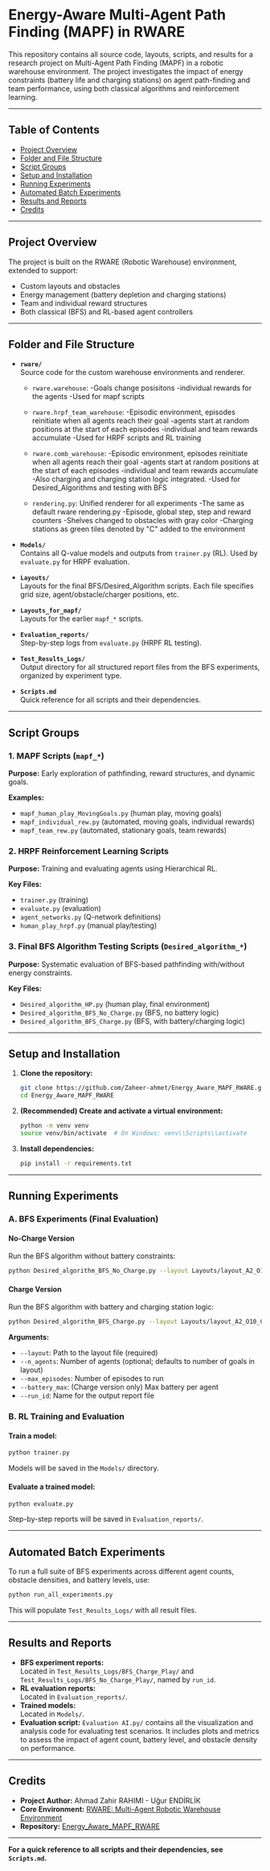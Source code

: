 # Energy-Aware Multi-Agent Path Finding (MAPF) in RWARE

This repository contains all source code, layouts, scripts, and results for a research project on Multi-Agent Path Finding (MAPF) in a robotic warehouse environment. The project investigates the impact of energy constraints (battery life and charging stations) on agent path-finding and team performance, using both classical algorithms and reinforcement learning.

---

## Table of Contents

- [Project Overview](#project-overview)
- [Folder and File Structure](#folder-and-file-structure)
- [Script Groups](#script-groups)
- [Setup and Installation](#setup-and-installation)
- [Running Experiments](#running-experiments)
- [Automated Batch Experiments](#automated-batch-experiments)
- [Results and Reports](#results-and-reports)
- [Credits](#credits)

---

## Project Overview

The project is built on the RWARE (Robotic Warehouse) environment, extended to support:
- Custom layouts and obstacles
- Energy management (battery depletion and charging stations)
- Team and individual reward structures
- Both classical (BFS) and RL-based agent controllers

---

## Folder and File Structure

- **`rware/`**  
  Source code for the custom warehouse environments and renderer.  
  - `rware.warehouse`: 
    -Goals change posisitons
    -individual rewards for the agents
    -Used for mapf scripts 
  - `rware.hrpf_team_warehouse`:
    -Episodic environment, episodes reinitiate when all agents reach their goal
    -agents start at random positions at the start of each episodes
    -individual and team rewards accumulate
    -Used for HRPF scripts and RL training
  - `rware.comb_warehouse`:
    -Episodic environment, episodes reinitiate when all agents reach their goal
    -agents start at random positions at the start of each episodes
    -individual and team rewards accumulate
    -Also charging and charging station logic integrated.
    -Used for Desired_Algorithms and testing with BFS
    
  - `rendering.py`: Unified renderer for all experiments
    -The same as default rware rendering.py
    -Episode, global step, step and reward counters
    -Shelves changed to obstacles with gray color
    -Charging stations as green tiles denoted by "C" added to the environment

- **`Models/`**  
  Contains all Q-value models and outputs from `trainer.py` (RL). Used by `evaluate.py` for HRPF evaluation.

- **`Layouts/`**  
  Layouts for the final BFS/Desired_Algorithm scripts. Each file specifies grid size, agent/obstacle/charger positions, etc.

- **`Layouts_for_mapf/`**  
  Layouts for the earlier `mapf_*` scripts.

- **`Evaluation_reports/`**  
  Step-by-step logs from `evaluate.py` (HRPF RL testing).

- **`Test_Results_Logs/`**  
  Output directory for all structured report files from the BFS experiments, organized by experiment type.

- **`Scripts.md`**  
  Quick reference for all scripts and their dependencies.

---

## Script Groups

### 1. MAPF Scripts (`mapf_*`)
**Purpose:** Early exploration of pathfinding, reward structures, and dynamic goals.

**Examples:**  
- `mapf_human_play_MovingGoals.py` (human play, moving goals)  
- `mapf_individual_rew.py` (automated, moving goals, individual rewards)  
- `mapf_team_rew.py` (automated, stationary goals, team rewards)

### 2. HRPF Reinforcement Learning Scripts
**Purpose:** Training and evaluating agents using Hierarchical RL.

**Key Files:**  
- `trainer.py` (training)  
- `evaluate.py` (evaluation)  
- `agent_networks.py` (Q-network definitions)  
- `human_play_hrpf.py` (manual play/testing)

### 3. Final BFS Algorithm Testing Scripts (`Desired_algorithm_*`)
**Purpose:** Systematic evaluation of BFS-based pathfinding with/without energy constraints.

**Key Files:**  
- `Desired_algorithm_HP.py` (human play, final environment)  
- `Desired_algorithm_BFS_No_Charge.py` (BFS, no battery logic)  
- `Desired_algorithm_BFS_Charge.py` (BFS, with battery/charging logic)

---

## Setup and Installation

1. **Clone the repository:**
    ```bash
    git clone https://github.com/Zaheer-ahmet/Energy_Aware_MAPF_RWARE.git
    cd Energy_Aware_MAPF_RWARE
    ```

2. **(Recommended) Create and activate a virtual environment:**
    ```bash
    python -m venv venv
    source venv/bin/activate  # On Windows: venv\\Scripts\\activate
    ```

3. **Install dependencies:**
    ```bash
    pip install -r requirements.txt
    ```

---

## Running Experiments

### A. BFS Experiments (Final Evaluation)

#### No-Charge Version
Run the BFS algorithm without battery constraints:
```bash
python Desired_algorithm_BFS_No_Charge.py --layout Layouts/layout_A2_O10_C0.txt --max_episodes 20 --run_id NoCharge_A2_O10
```

#### Charge Version
Run the BFS algorithm with battery and charging station logic:
```bash
python Desired_algorithm_BFS_Charge.py --layout Layouts/layout_A2_O10_C1.txt --max_episodes 20 --battery_max 15 --run_id Charge_A2_O10_B15
```

**Arguments:**
- `--layout`: Path to the layout file (required)
- `--n_agents`: Number of agents (optional; defaults to number of goals in layout)
- `--max_episodes`: Number of episodes to run
- `--battery_max`: (Charge version only) Max battery per agent
- `--run_id`: Name for the output report file

### B. RL Training and Evaluation

#### Train a model:
```bash
python trainer.py
```
Models will be saved in the `Models/` directory.

#### Evaluate a trained model:
```bash
python evaluate.py
```
Step-by-step reports will be saved in `Evaluation_reports/`.

---

## Automated Batch Experiments

To run a full suite of BFS experiments across different agent counts, obstacle densities, and battery levels, use:
```bash
python run_all_experiments.py
```
This will populate `Test_Results_Logs/` with all result files.

---

## Results and Reports

- **BFS experiment reports:**  
  Located in `Test_Results_Logs/BFS_Charge_Play/` and `Test_Results_Logs/BFS_No_Charge_Play/`, named by `run_id`.
- **RL evaluation reports:**  
  Located in `Evaluation_reports/`.
- **Trained models:**  
  Located in `Models/`.
- **Evaluation script:**
  `Evaluation AI.py/` contains all the visualization and analysis code for evaluating test scenarios. It includes plots and metrics to assess the impact of agent count, battery level, and obstacle density on performance.

---

## Credits

- **Project Author:** Ahmad Zahir RAHIMI - Uğur ENDİRLİK
- **Core Environment:** [RWARE: Multi-Agent Robotic Warehouse Environment](https://github.com/semitable/robotic-warehouse)
- **Repository:** [Energy_Aware_MAPF_RWARE](https://github.com/Zaheer-ahmet/Energy_Aware_MAPF_RWARE)

---

**For a quick reference to all scripts and their dependencies, see `Scripts.md`.**
